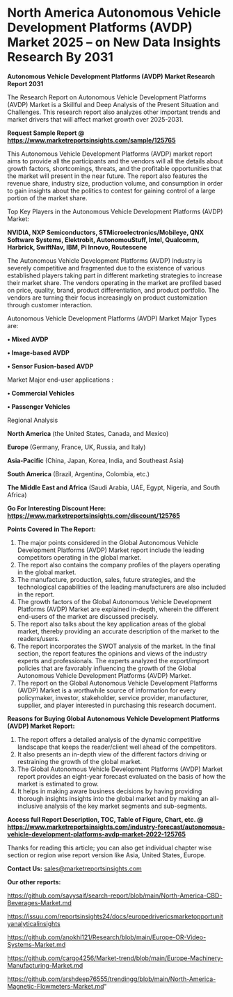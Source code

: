 # North America Autonomous Vehicle Development Platforms (AVDP) Market 2025 – on New Data Insights Research By 2031

<strong>Autonomous Vehicle Development Platforms (AVDP) Market Research Report 2031</strong>

The Research Report on Autonomous Vehicle Development Platforms (AVDP) Market is a Skillful and Deep Analysis of the Present Situation and Challenges. This research report also analyzes other important trends and market drivers that will affect market growth over 2025-2031.

<strong>Request Sample Report @ <a href=https://www.marketreportsinsights.com/sample/125765>https://www.marketreportsinsights.com/sample/125765</a></strong>

This Autonomous Vehicle Development Platforms (AVDP) market report aims to provide all the participants and the vendors will all the details about growth factors, shortcomings, threats, and the profitable opportunities that the market will present in the near future. The report also features the revenue share, industry size, production volume, and consumption in order to gain insights about the politics to contest for gaining control of a large portion of the market share.

Top Key Players in the Autonomous Vehicle Development Platforms (AVDP) Market:

<strong>NVIDIA, NXP Semiconductors, STMicroelectronics/Mobileye, QNX Software Systems, Elektrobit, AutonomouStuff, Intel, Qualcomm, Harbrick, SwiftNav, IBM, Pi Innovo, Routescene</strong>

The Autonomous Vehicle Development Platforms (AVDP) Industry is severely competitive and fragmented due to the existence of various established players taking part in different marketing strategies to increase their market share. The vendors operating in the market are profiled based on price, quality, brand, product differentiation, and product portfolio. The vendors are turning their focus increasingly on product customization through customer interaction.

Autonomous Vehicle Development Platforms (AVDP) Market Major Types are:

<strong>• Mixed AVDP

• Image-based AVDP

• Sensor Fusion-based AVDP</strong>

Market Major end-user applications :

<strong>• Commercial Vehicles

• Passenger Vehicles</strong>

Regional Analysis

</u><strong><b>North America</b></strong> (the United States, Canada, and Mexico)

<strong><b>Europe </b></strong>(Germany, France, UK, Russia, and Italy)

<strong><b>Asia-Pacific</b></strong> (China, Japan, Korea, India, and Southeast Asia)

<strong><b>South America</b></strong> (Brazil, Argentina, Colombia, etc.)

<strong><b>The Middle East and Africa</b></strong> (Saudi Arabia, UAE, Egypt, Nigeria, and South Africa)

<strong>Go For Interesting Discount Here: <a href=https://www.marketreportsinsights.com/discount/125765>https://www.marketreportsinsights.com/discount/125765</a></strong>

<strong>Points Covered in The Report:</strong>
<ol>
  <li>The major points considered in the Global Autonomous Vehicle Development Platforms (AVDP) Market report include the leading competitors operating in the global market.</li>
  <li>The report also contains the company profiles of the players operating in the global market.</li>
  <li>The manufacture, production, sales, future strategies, and the technological capabilities of the leading manufacturers are also included in the report.</li>
  <li>The growth factors of the Global Autonomous Vehicle Development Platforms (AVDP) Market are explained in-depth, wherein the different end-users of the market are discussed precisely.</li>
  <li>The report also talks about the key application areas of the global market, thereby providing an accurate description of the market to the readers/users.</li>
  <li>The report incorporates the SWOT analysis of the market. In the final section, the report features the opinions and views of the industry experts and professionals. The experts analyzed the export/import policies that are favorably influencing the growth of the Global Autonomous Vehicle Development Platforms (AVDP) Market.</li>
  <li>The report on the Global Autonomous Vehicle Development Platforms (AVDP) Market is a worthwhile source of information for every policymaker, investor, stakeholder, service provider, manufacturer, supplier, and player interested in purchasing this research document.</li>
</ol>
<strong>Reasons for Buying Global Autonomous Vehicle Development Platforms (AVDP) Market Report:</strong>

<ol>
  <li>The report offers a detailed analysis of the dynamic competitive landscape that keeps the reader/client well ahead of the competitors.</li>
  <li>It also presents an in-depth view of the different factors driving or restraining the growth of the global market.</li>
  <li>The Global Autonomous Vehicle Development Platforms (AVDP) Market report provides an eight-year forecast evaluated on the basis of how the market is estimated to grow.</li>
  <li>It helps in making aware business decisions by having providing thorough insights insights into the global market and by making an all-inclusive analysis of the key market segments and sub-segments.</li>
</ol>
<strong>Access full Report Description, TOC, Table of Figure, Chart, etc. @ <a href=https://www.marketreportsinsights.com/industry-forecast/autonomous-vehicle-development-platforms-avdp-market-2022-125765>https://www.marketreportsinsights.com/industry-forecast/autonomous-vehicle-development-platforms-avdp-market-2022-125765</a></strong>


Thanks for reading this article; you can also get individual chapter wise section or region wise report version like Asia, United States, Europe.

<strong>Contact Us:</strong>
sales@marketreportsinsights.com

<strong>Our other reports:</strong>

<a href=https://github.com/sayysaif/search-report/blob/main/North-America-CBD-Beverages-Market.md>https://github.com/sayysaif/search-report/blob/main/North-America-CBD-Beverages-Market.md</a>

<a href=https://issuu.com/reportsinsights24/docs/europedrivericsmarketopportunityanalyticalinsights>https://issuu.com/reportsinsights24/docs/europedrivericsmarketopportunityanalyticalinsights</a>

<a href=https://github.com/anokhi121/Research/blob/main/Europe-OR-Video-Systems-Market.md>https://github.com/anokhi121/Research/blob/main/Europe-OR-Video-Systems-Market.md</a>

<a href=https://github.com/cargo4256/Market-trend/blob/main/Europe-Machinery-Manufacturing-Market.md>https://github.com/cargo4256/Market-trend/blob/main/Europe-Machinery-Manufacturing-Market.md</a>

<a href=https://github.com/arshdeep76555/trendingg/blob/main/North-America-Magnetic-Flowmeters-Market.md>https://github.com/arshdeep76555/trendingg/blob/main/North-America-Magnetic-Flowmeters-Market.md</a>"
